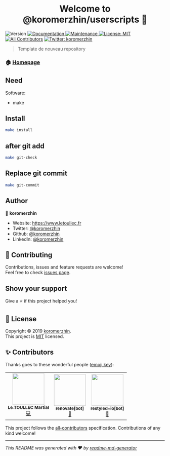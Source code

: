 <h1 align="center">Welcome to @koromerzhin/userscripts 👋</h1>
<p>
  <img alt="Version" src="https://img.shields.io/badge/version-1.0.0-blue.svg?cacheSeconds=2592000" />
  <a href="https://github.com/koromerzhin/userscripts#readme">
    <img alt="Documentation" src="https://img.shields.io/badge/documentation-yes-brightgreen.svg" target="_blank" />
  </a>
  <a href="https://github.com/koromerzhin/userscripts/graphs/commit-activity">
    <img alt="Maintenance" src="https://img.shields.io/badge/Maintained%3F-yes-green.svg" target="_blank" />
  </a>
  <a href="https://github.com/koromerzhin/userscripts/blob/master/LICENSE">
    <img alt="License: MIT" src="https://img.shields.io/badge/License-MIT-yellow.svg" target="_blank" />
  </a>
  <!-- ALL-CONTRIBUTORS-BADGE:START - Do not remove or modify this section -->
<a href="#-contributors"><img src="https://img.shields.io/badge/all_contributors-3-orange.svg?style=flat-square" alt="All Contributors" /></a>
<!-- ALL-CONTRIBUTORS-BADGE:END -->
  <a href="https://twitter.com/koromerzhin">
    <img alt="Twitter: koromerzhin" src="https://img.shields.io/twitter/follow/koromerzhin.svg?style=social" target="_blank" />
  </a>

</p>

> Template de nouveau repository

### 🏠 [Homepage](https://github.com/koromerzhin/userscripts#readme)

## Need

Software:

- make

## Install

```sh
make install
```

## after git add

```sh
make git-check
```

## Replace git commit

```sh
make git-commit
```

## Author

👤 **koromerzhin**

- Website: https://www.letoullec.fr
- Twitter: [@koromerzhin](https://twitter.com/koromerzhin)
- Github: [@koromerzhin](https://github.com/koromerzhin)
- LinkedIn: [@koromerzhin](https://linkedin.com/in/koromerzhin)

## 🤝 Contributing

Contributions, issues and feature requests are welcome!<br />Feel free to check
[issues page](https://github.com/koromerzhin/userscripts/issues).

## Show your support

Give a ⭐️ if this project helped you!

## 📝 License

Copyright © 2019 [koromerzhin](https://github.com/koromerzhin).<br /> This
project is
[MIT](https://github.com/koromerzhin/userscripts/blob/master/LICENSE)
licensed.

## ✨ Contributors

Thanks goes to these wonderful people
([emoji key](https://allcontributors.org/docs/en/emoji-key)):

<!-- ALL-CONTRIBUTORS-LIST:START - Do not remove or modify this section -->
<!-- prettier-ignore-start -->
<!-- markdownlint-disable -->
<table>
  <tr>
    <td align="center"><a href="https://github.com/koromerzhin"><img src="https://avatars0.githubusercontent.com/u/308012?v=4?s=100" width="100px;" alt=""/><br /><sub><b>Le TOULLEC Martial</b></sub></a><br /><a href="https://github.com/koromerzhin/userscripts/commits?author=koromerzhin" title="Code">💻</a></td>
    <td align="center"><a href="https://github.com/apps/renovate"><img src="https://avatars1.githubusercontent.com/in/2740?v=4?s=100" width="100px;" alt=""/><br /><sub><b>renovate[bot]</b></sub></a><br /><a href="#tool-renovate[bot]" title="Tools">🔧</a></td>
    <td align="center"><a href="https://github.com/apps/restyled-io"><img src="https://avatars0.githubusercontent.com/in/5851?v=4?s=100" width="100px;" alt=""/><br /><sub><b>restyled-io[bot]</b></sub></a><br /><a href="#tool-restyled-io[bot]" title="Tools">🔧</a></td>
  </tr>
</table>

<!-- markdownlint-restore -->
<!-- prettier-ignore-end -->

<!-- ALL-CONTRIBUTORS-LIST:END -->

This project follows the
[all-contributors](https://github.com/all-contributors/all-contributors)
specification. Contributions of any kind welcome!

---

_This README was generated with ❤️ by
[readme-md-generator](https://github.com/kefranabg/readme-md-generator)_
